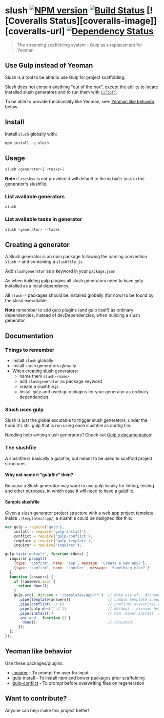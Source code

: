 # slush [![NPM version][npm-image]][npm-url] [![Build Status][travis-image]][travis-url] [![Coveralls Status][coveralls-image]][coveralls-url] [![Dependency Status][daviddm-url]][daviddm-image]
> The streaming scaffolding system - Gulp as a replacement for Yeoman

## Use Gulp instead of Yeoman

Slush is a tool to be able to use Gulp for project scaffolding.

Slush does not contain anything "out of the box", except the ability to locate installed slush generators
and to run them with [`liftoff`](https://www.npmjs.org/package/liftoff).

To be able to provide functionality like Yeoman, see: [Yeoman like behavior](#yeoman-like-behavior) below.

## Install

Install `slush` globally with:

```bash
npm install -g slush
```

## Usage

```bash
slush <generator>[ <tasks>]
```

**Note** if `<tasks>` is not provided it will default to the `default` task in the generator's slushfile.

### List available generators

```bash
slush
```

### List available tasks in generator

```bash
slush <generator> --tasks
```

## Creating a generator

A Slush generator is an npm package following the naming convention `slush-*` and containing a `slushfile.js`.

Add `slushgenerator` as a keyword in your `package.json`.

As when building gulp plugins all slush generators need to have `gulp` installed as a local dependency.

All `slush-*` packages should be installed globally (for now) to be found by the slush executable.

**Note** remember to add gulp plugins (and gulp itself) as ordinary dependencies, instead of devDependencies, when building a slush generator.


## Documentation

### Things to remember

* Install `slush` globally
* Install slush generators globally
* When creating slush generators:
   - name them `slush-<name>`
   - add `slushgenerator` as package keyword
   - create a slushfile.js
   - Install `gulp` and used gulp plugins for your generator as ordinary dependencies

### Slush uses gulp

Slush is just the global excutable to trigger slush generators, under the hood it's still gulp that is run using each slushfile as config file.

Needing help writing slush generators? Check out [Gulp's documentation](https://github.com/gulpjs/gulp/blob/master/docs/README.md)!

### The slushfile

A slushfile is basically a gulpfile, but meant to be used to scaffold project structures.

#### Why not name it "gulpfile" then?

Because a Slush generator may want to use gulp locally for linting, testing and other purposes, in which case it will need to have a gulpfile.

#### Sample slushfile

Given a slush generator project structure with a web app project template inside `./templates/app/`, a slushfile could be designed like this:

```javascript
var gulp = require('gulp'),
    install = require('gulp-install'),
    conflict = require('gulp-conflict'),
    template = require('gulp-template'),
    inquirer = require('inquirer');

gulp.task('default', function (done) {
  inquirer.prompt([
    {type: 'confirm', name: 'app', message: 'Create a new app?'},
    {type: 'confirm', name: 'another', message: 'Something else?'}
  ],
  function (answers) {
    if (!answers.app) {
      return done();
    }
    gulp.src(__dirname + '/templates/app/**')  // Note use of __dirname to be relative to generator
      .pipe(template(answers))                 // Lodash template support
      .pipe(conflict('./'))                    // Confirms overwrites on file conflicts
      .pipe(gulp.dest('./'))                   // Without __dirname here = relative to cwd
      .pipe(install())                         // Run `bower install` and/or `npm install` if necessary
      .on('end', function () {
        done();                                // Finished!
      });
  });
});
```

## Yeoman like behavior

Use these packages/plugins:

- [inquirer](https://github.com/SBoudrias/Inquirer.js) - To prompt the user for input
- [gulp-install](https://github.com/klei/gulp-install) - To install npm and bower packages after scaffolding
- [gulp-conflict](https://github.com/klei/gulp-conflict) - To prompt before overwriting files on regeneration

## Want to contribute?

Anyone can help make this project better!


[npm-url]: https://npmjs.org/package/slush
[npm-image]: https://badge.fury.io/js/slush.png
[travis-url]: https://travis-ci.org/klei/slush
[travis-image]: https://travis-ci.org/klei/slush.png?branch=master
[depstat-url]: https://david-dm.org/klei/slush
[depstat-image]: https://david-dm.org/klei/slush.png
[daviddm-url]: https://david-dm.org/klei/slush.png?theme=shields.io
[daviddm-image]: https://david-dm.org/klei/slush
